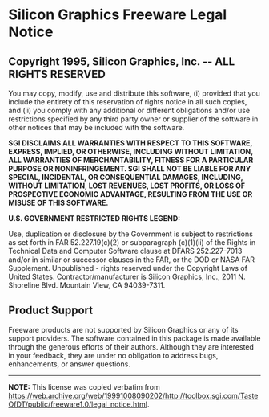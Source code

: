 # Silicon Graphics Freeware Legal Notice
## Copyright 1995, Silicon Graphics, Inc. -- ALL RIGHTS RESERVED

You may copy, modify, use and distribute this software, (i) provided that you include the entirety of this reservation of rights notice in all such copies, and (ii) you comply with any additional or different obligations and/or use restrictions specified by any third party owner or supplier of the software in other notices that may be included with the software.

**SGI DISCLAIMS ALL WARRANTIES WITH RESPECT TO THIS SOFTWARE, EXPRESS, IMPLIED, OR OTHERWISE, INCLUDING WITHOUT LIMITATION, ALL WARRANTIES OF MERCHANTABILITY, FITNESS FOR A PARTICULAR PURPOSE OR NONINFRINGEMENT. SGI SHALL NOT BE LIABLE FOR ANY SPECIAL, INCIDENTAL, OR CONSEQUENTIAL DAMAGES, INCLUDING, WITHOUT LIMITATION, LOST REVENUES, LOST PROFITS, OR LOSS OF PROSPECTIVE ECONOMIC ADVANTAGE, RESULTING FROM THE USE OR MISUSE OF THIS SOFTWARE.**

**U.S. GOVERNMENT RESTRICTED RIGHTS LEGEND:**

Use, duplication or disclosure by the Government is subject to restrictions as set forth in FAR 52.227.19(c)(2) or subparagraph (c)(1)(ii) of the Rights in Technical Data and Computer Software clause at DFARS 252.227-7013 and/or in similar or successor clauses in the FAR, or the DOD or NASA FAR Supplement. Unpublished - rights reserved under the Copyright Laws of United States. Contractor/manufacturer is Silicon Graphics, Inc., 2011 N. Shoreline Blvd. Mountain View, CA 94039-7311.

## Product Support

Freeware products are not supported by Silicon Graphics or any of its support providers. The software contained in this package is made available through the generous efforts of their authors. Although they are interested in your feedback, they are under no obligation to address bugs, enhancements, or answer questions.

----

**NOTE:** This license was copied verbatim from https://web.archive.org/web/19991008090202/http://toolbox.sgi.com/TasteOfDT/public/freeware1.0/legal_notice.html.

